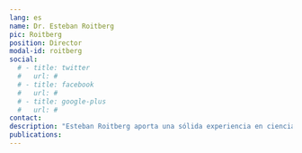 ```yaml
---
lang: es
name: Dr. Esteban Roitberg
pic: Roitberg
position: Director
modal-id: roitberg
social:
  # - title: twitter
  #   url: #
  # - title: facebook
  #   url: #
  # - title: google-plus
  #   url: #
contact: 
description: "Esteban Roitberg aporta una sólida experiencia en ciencia de datos, especializándose en la aplicación de técnicas de aprendizaje automático y aprendizaje profundo a desafíos ambientales. También cuenta con experiencia en el sector financiero y en la aplicación de inteligencia artificial a problemas de salud. Su investigación de doctorado se centró en la detección de deforestación casi en tiempo real mediante teledetección óptica combinada con modelos avanzados de aprendizaje automático. Sus funciones actuales como Científico de Datos Sénior y consultor se centran en el rigor metodológico en el análisis de datos y la aplicación práctica de enfoques de aprendizaje automático. Como Profesor Adjunto del programa de Ciencias de Datos de la UNSAM, diseñó y puso en marcha el primer curso de Introducción al Aprendizaje Automático de la universidad, creando el programa de estudios, las clases y las tareas desde cero, y ahora está haciendo lo mismo para el curso de Aprendizaje Automático Avanzado."
publications:
---
```


